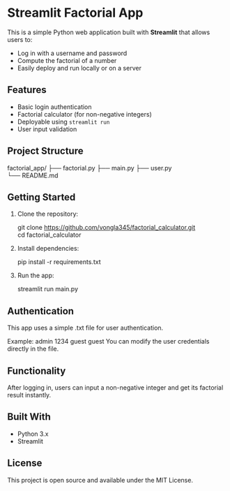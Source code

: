 # Streamlit Factorial App

This is a simple Python web application built with **Streamlit** that allows users to:

- Log in with a username and password  
- Compute the factorial of a number  
- Easily deploy and run locally or on a server  

## Features

- Basic login authentication  
- Factorial calculator (for non-negative integers)  
- Deployable using `streamlit run`  
- User input validation  

## Project Structure

factorial_app/
├── factorial.py
├── main.py
├── user.py  
└── README.md

## Getting Started

1. Clone the repository:

    git clone https://github.com/vongla345/factorial_calculator.git  
    cd factorial_calculator  

2. Install dependencies:

    pip install -r requirements.txt  

3. Run the app:

    streamlit run main.py

## Authentication

This app uses a simple .txt file for user authentication.

Example:
    admin 1234
    guest guest
You can modify the user credentials directly in the file.

## Functionality

After logging in, users can input a non-negative integer and get its factorial result instantly.

## Built With

- Python 3.x  
- Streamlit

## License

This project is open source and available under the MIT License.
